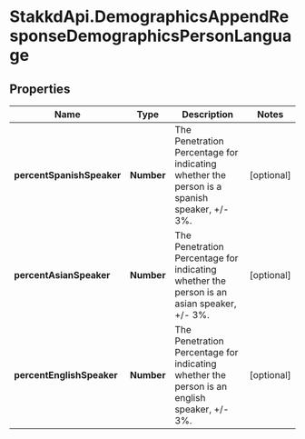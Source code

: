 # StakkdApi.DemographicsAppendResponseDemographicsPersonLanguage

## Properties

Name | Type | Description | Notes
------------ | ------------- | ------------- | -------------
**percentSpanishSpeaker** | **Number** | The Penetration Percentage for indicating whether the person is a spanish speaker, +/- 3%. | [optional] 
**percentAsianSpeaker** | **Number** | The Penetration Percentage for indicating whether the person is an asian speaker, +/- 3%. | [optional] 
**percentEnglishSpeaker** | **Number** | The Penetration Percentage for indicating whether the person is an english speaker, +/- 3%. | [optional] 


